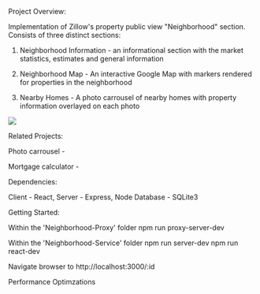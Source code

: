 Project Overview:

Implementation of Zillow's property public view "Neighborhood" section. Consists of three distinct sections:

1) Neighborhood Information - an informational section with the market statistics, estimates and general information

2) Neighborhood Map - An interactive Google Map with markers rendered for properties in the neighborhood

3) Nearby Homes - A photo carrousel of nearby homes with property information overlayed on each photo

![](https://media.giphy.com/media/iI9jtttDLJbQiCTOpL/giphy.gif)


Related Projects:

Photo carrousel - 

Mortgage calculator - 


Dependencies:

Client - React, 
Server - Express, Node
Database - SQLite3



Getting Started:

Within the 'Neighborhood-Proxy' folder
    npm run proxy-server-dev

Within the 'Neighborhood-Service' folder
    npm run server-dev
    npm run react-dev

Navigate browser to http://localhost:3000/:id




Performance Optimzations
<!-- GZIP TEXT COMPRESSION -->







